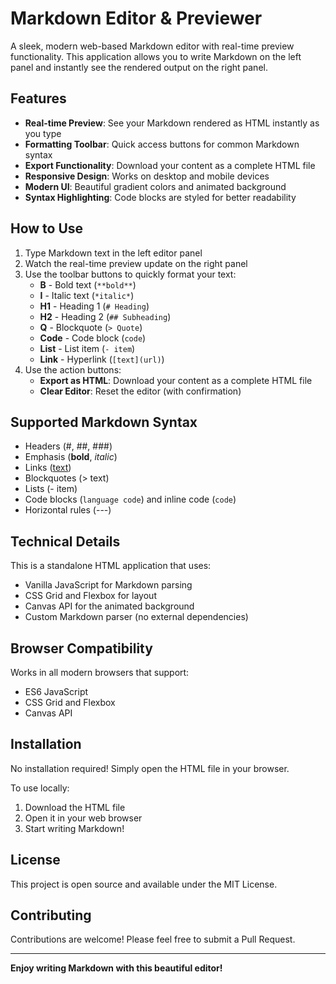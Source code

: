 # Markdown Editor & Previewer

A sleek, modern web-based Markdown editor with real-time preview functionality. This application allows you to write Markdown on the left panel and instantly see the rendered output on the right panel.

## Features

- **Real-time Preview**: See your Markdown rendered as HTML instantly as you type
- **Formatting Toolbar**: Quick access buttons for common Markdown syntax
- **Export Functionality**: Download your content as a complete HTML file
- **Responsive Design**: Works on desktop and mobile devices
- **Modern UI**: Beautiful gradient colors and animated background
- **Syntax Highlighting**: Code blocks are styled for better readability

## How to Use

1. Type Markdown text in the left editor panel
2. Watch the real-time preview update on the right panel
3. Use the toolbar buttons to quickly format your text:
   - **B** - Bold text (`**bold**`)
   - **I** - Italic text (`*italic*`)
   - **H1** - Heading 1 (`# Heading`)
   - **H2** - Heading 2 (`## Subheading`)
   - **Q** - Blockquote (`> Quote`)
   - **Code** - Code block (```code```)
   - **List** - List item (`- item`)
   - **Link** - Hyperlink (`[text](url)`)
4. Use the action buttons:
   - **Export as HTML**: Download your content as a complete HTML file
   - **Clear Editor**: Reset the editor (with confirmation)

## Supported Markdown Syntax

- Headers (#, ##, ###)
- Emphasis (**bold**, *italic*)
- Links ([text](url))
- Blockquotes (> text)
- Lists (- item)
- Code blocks (```language code```) and inline code (`code`)
- Horizontal rules (---)

## Technical Details

This is a standalone HTML application that uses:

- Vanilla JavaScript for Markdown parsing
- CSS Grid and Flexbox for layout
- Canvas API for the animated background
- Custom Markdown parser (no external dependencies)

## Browser Compatibility

Works in all modern browsers that support:

- ES6 JavaScript
- CSS Grid and Flexbox
- Canvas API

## Installation

No installation required! Simply open the HTML file in your browser.

To use locally:

1. Download the HTML file
2. Open it in your web browser
3. Start writing Markdown!

## License

This project is open source and available under the MIT License.

## Contributing

Contributions are welcome! Please feel free to submit a Pull Request.

---

**Enjoy writing Markdown with this beautiful editor!**
